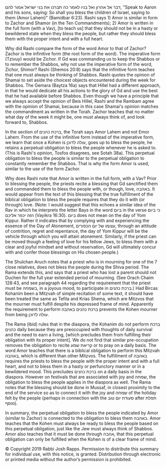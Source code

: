 דבר אל אהרון ואל בניו לאמר כה תברכו את בני ישראל אמור להם, "Speak to Aaron and his sons, saying: So shall you bless the children of Israel, saying to them (Amor Lahem)" (Bamidbar 6:23). Rashi says 1) Amor is similar in form to Zachor and Shamor (in the Ten Commandments); 2) Amor is written in the full form (with a Vav), [to teach us] that they should not be in a hasty or bewildered state when they bless the people, but rather they should bless them with the proper intent and with a full heart. 

Why did Rashi compare the form of the word Amor to that of Zachor? Zachor is the infinitive form (the root form of the word). The imperative form (Tzivuy) would be Zichor. If Gd was commanding us to keep the Shabbos or to remember the Shabbos, why not use the imperative form of the word, Zichor, Shimor? Rashi (Shemos 20:8) says that the infinitive form teaches that one must always be thinking of Shabbos. Rashi quotes the opinion of Shamai to set aside the choicest objects encountered during the week for Shabbos. The Gemara (Baytza 16a) says that Hillel had a different approach, in that he would dedicate all his actions to the glory of Gd and use the best that he had available before Shabbos. Even though we have a principle that we always accept the opinion of Beis Hillel, Rashi and the Rambam agree with the opinion of Shamai, because in this case Shamai's opinion matches the commandment as written in the Torah. Zachor teaches that no matter what day of the week it might be, one must always think of, and look forward to, Shabbos.

In the section of ברכת כהנים, the Torah says Amor Lahem and not Emor Lahem. From the use of the infinitive form instead of the imperative form, we learn that once a Kohen is עולה לדוכן, goes up to bless the people, he retains a perpetual obligation to bless the people whenever he is asked to. (This is Rashi's opinion, Tosfos disagrees, see Sotah 38a). This perpetual obligation to bless the people is similar to the perpetual obligation to constantly remember the Shabbos. That is why the form Amor is used, similar to the use of the form Zachor.

Why does Rashi note that Amor is written in the full form, with a Vav? Prior to blessing the people, the priests recite a blessing that Gd sanctified them and commanded them to bless the people with, or though, love, באהבה. It would appear from the text of this blessing that the true fulfillment of the biblical obligation to bless the people requires that they do it with (or through) love. (Note: I would suggest that this echoes a similar idea of the Rav in which he interprets the letter Bays in the word ביום in the verse כי ביום הזה יכפר אליכם (Vayikra 16:30). ביום does not mean on the day of Yom Kippur. Rather it indicates that by complying with and experiencing the essence of the Day of Atonement, עצומו של יום הכפורים, through an attitude of contrition, regret and repentance, the day of Yom Kippur will be the vehicle through which you will attain atonement. Similarly, if the priest can be moved though a feeling of love for his fellow Jews, to bless them with a clear and joyful mindset and without reservation, Gd will ultimately concur with and confer those blessings on His chosen people.) 

The Shulchan Aruch notes that a priest who is in mourning for one of the 7 close relatives, does not bless the people during the Shiva period. The Rama extends this, and says that a priest who has lost a parent should not Duchen for the full year extended period of mourning. (See Orach Chaim 128:43, and see paragraph 44 regarding the requirement that the priest must be בשמחה, in a joyous mood, to participate in ברכת כהנים.) Had Bircas Kohanim been a Mitzvah of simple recitation of some text, it should have been treated the same as Tefila and Krias Shema, which are Mitzvos that the mourner must fulfill despite his depressed frame of mind. Apparently the requirement to perform ברכת כהנים באהבה prevents the Kohen mourner from being עולה לדוכן. 

The Rama (ibid) rules that in the diaspora, the Kohanim do not perform ברכת כהנים daily because they are preoccupied with thoughts of daily survival and the need to earn a living, [which precludes them from fulfilling their obligation with its proper intent]. We do not find that similar pre-occupation removes the obligation to recite קריאת שמע or to pray on a daily basis. The word Amor teaches that there is a biblical obligation to perform this Mitzvah באהבה, which is different than other Mitzvos. The fulfillment of באהבה requires the priests to bless the people with the proper intent and with a full heart, and not to bless them in a hasty or perfunctory manner or in a bewildered mood. This precludes ברכת כהנים on a daily basis in the diaspora. However on festivals that are associated with joy and שמחה, the obligation to bless the people applies in the diaspora as well. The Rama notes that the blessing should be done in Mussaf, in closest proximity to the end of the service so as to connect it with the joy and שמחה of the holiday felt by the people (perhaps in connection with the סעודת יום טוב after תפלת מוסף). 

In summary, the perpetual obligation to bless the people indicated by Amor (similar to Zachor) is connected to the obligation to bless them באהבה. Amor teaches that the Kohen must always be ready to bless the people based on this perpetual obligation, just like the Jew must always think of Shabbos. Amor also teaches that it must be done through אהבה, that this perpetual obligation can only be fulfilled when the Kohen is of a clear frame of mind.

© Copyright 2019 Rabbi Josh Rapps. Permission to distribute this summary for individual use, with this notice, is granted. Distribution through electronic or printed media without the author’s permission is prohibited.


